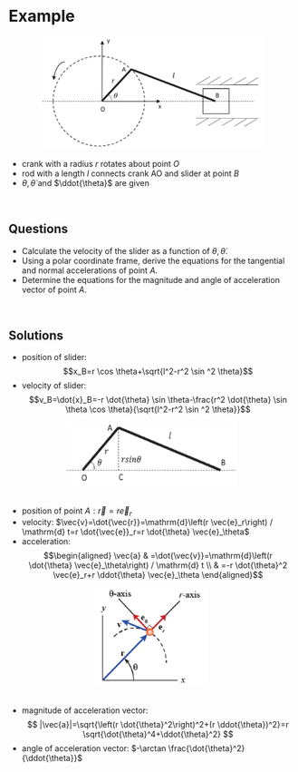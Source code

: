 &emsp;
# Example 

<div align=center>
    <img src="imgs/1-5.png" width=400>
</div>

- crank with a radius $r$ rotates about point $O$
- rod with a length $l$ connects crank AO and slider at point $B$
- $\theta, \dot{\theta}$ and $\ddot{\theta}$ are given

&emsp;
## Questions
- Calculate the velocity of the slider as a function of $\theta, \dot{\theta}$.
- Using a polar coordinate frame, derive the equations for the tangential and normal accelerations of point $A$.
- Determine the equations for the magnitude and angle of acceleration vector of point $A$.


&emsp;
## Solutions

- position of slider:
$$x_B=r \cos \theta+\sqrt{l^2-r^2 \sin ^2 \theta}$$
- velocity of slider:
$$v_B=\dot{x}_B=-r \dot{\theta} \sin \theta-\frac{r^2 \dot{\theta} \sin \theta \cos \theta}{\sqrt{l^2-r^2 \sin ^2 \theta}}$$

<div align=center>
    <img src="imgs/1-6.png" width=300>
</div>
&emsp;

- position of point $A: \vec{r}=r \vec{e}_r$
- velocity: $\vec{v}=\dot{\vec{r}}=\mathrm{d}\left(r \vec{e}_r\right) / \mathrm{d} t=r \dot{\vec{e}}_r=r \dot{\theta} \vec{e}_\theta$
- acceleration:
$$\begin{aligned}
\vec{a} & =\dot{\vec{v}}=\mathrm{d}\left(r \dot{\theta} \vec{e}_\theta\right) / \mathrm{d} t \\
& =-r \dot{\theta}^2 \vec{e}_r+r \ddot{\theta} \vec{e}_\theta
\end{aligned}$$

<div align=center>
    <img src="imgs/1-7.png" width=200>
</div>
&emsp;


- magnitude of acceleration vector:
$$
|\vec{a}|=\sqrt{\left(r \dot{\theta}^2\right)^2+(r \ddot{\theta})^2}=r \sqrt{\dot{\theta}^4+\ddot{\theta}^2}
$$
- angle of acceleration vector: $-\arctan \frac{\dot{\theta}^2}{\ddot{\theta}}$